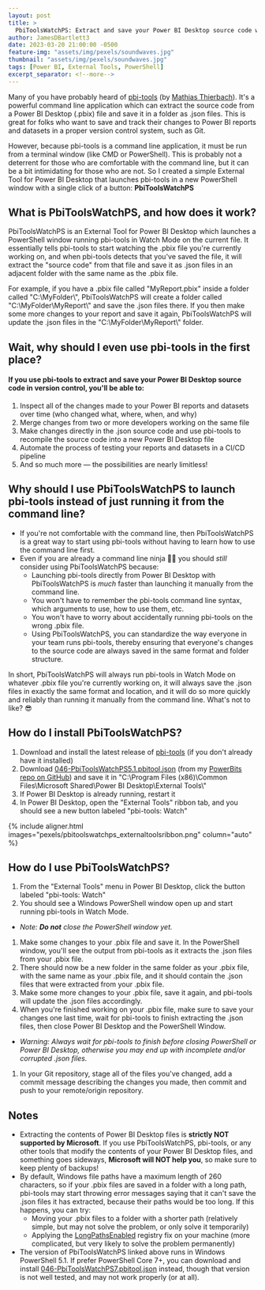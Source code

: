 ```yaml
---
layout: post
title: >
  PbiToolsWatchPS: Extract and save your Power BI Desktop source code with a single click!
author: JamesDBartlett3
date: 2023-03-20 21:00:00 -0500
feature-img: "assets/img/pexels/soundwaves.jpg"
thumbnail: "assets/img/pexels/soundwaves.jpg"
tags: [Power BI, External Tools, PowerShell]
excerpt_separator: <!--more-->
---
```


Many of you have probably heard of [pbi-tools](https://pbi.tools) (by [Mathias Thierbach](https://github.com/mthierba)). It's a powerful command line application which can extract the source code from a Power BI Desktop (.pbix) file and save it in a folder as .json files. This is great for folks who want to save and track their changes to Power BI reports and datasets in a proper version control system, such as Git. 

However, because pbi-tools is a command line application, it must be run from a terminal window (like CMD or PowerShell). <!--more--> This is probably not a deterrent for those who are comfortable with the command line, but it can be a bit intimidating for those who are not. So I created a simple External Tool for Power BI Desktop that launches pbi-tools in a new PowerShell window with a single click of a button: **PbiToolsWatchPS**

## What is PbiToolsWatchPS, and how does it work?

PbiToolsWatchPS is an External Tool for Power BI Desktop which launches a PowerShell window running pbi-tools in Watch Mode on the current file. It essentially tells pbi-tools to start watching the .pbix file you're currently working on, and when pbi-tools detects that you've saved the file, it will extract the "source code" from that file and save it as .json files in an adjacent folder with the same name as the .pbix file. 

For example, if you have a .pbix file called "MyReport.pbix" inside a folder called "C:\MyFolder\\", PbiToolsWatchPS will create a folder called "C:\MyFolder\MyReport\\" and save the .json files there. If you then make some more changes to your report and save it again, PbiToolsWatchPS will update the .json files in the "C:\MyFolder\MyReport\\" folder.

## Wait, why should I even use pbi-tools in the first place?

#### If you use pbi-tools to extract and save your Power BI Desktop source code in version control, you'll be able to:
  1. Inspect all of the changes made to your Power BI reports and datasets over time (who changed what, where, when, and why)
  2. Merge changes from two or more developers working on the same file
  3. Make changes directly in the .json source code and use pbi-tools to recompile the source code into a new Power BI Desktop file
  4. Automate the process of testing your reports and datasets in a CI/CD pipeline
  5. And so much more — the possibilities are nearly limitless!

## Why should I use PbiToolsWatchPS to launch pbi-tools instead of just running it from the command line?

* If you're not comfortable with the command line, then PbiToolsWatchPS is a great way to start using pbi-tools without having to learn how to use the command line first.
* Even if you are already a command line ninja 🐱‍👤 you should _still_ consider using PbiToolsWatchPS because:
  * Launching pbi-tools directly from Power BI Desktop with PbiToolsWatchPS is *much* faster than launching it manually from the command line.
  * You won't have to remember the pbi-tools command line syntax, which arguments to use, how to use them, etc.
  * You won't have to worry about accidentally running pbi-tools on the wrong .pbix file.
  * Using PbiToolsWatchPS, you can standardize the way everyone in your team runs pbi-tools, thereby ensuring that everyone's changes to the source code are always saved in the same format and folder structure.

In short, PbiToolsWatchPS will always run pbi-tools in Watch Mode on whatever .pbix file you're currently working on, it will always save the .json files in exactly the same format and location, and it will do so more quickly and reliably than running it manually from the command line. What's not to like? 😎

## How do I install PbiToolsWatchPS?

1. Download and install the latest release of [pbi-tools](https://pbi.tools) (if you don't already have it installed)
2. Download [046-PbiToolsWatchPS5.1.pbitool.json](https://raw.githubusercontent.com/JamesDBartlett3/PowerBits/main/ExternalTools/046-PbiToolsWatchPS5.1.pbitool.json) (from my [PowerBits repo on GitHub](https://github.com/JamesDBartlett3/PowerBits)) and save it in "C:\Program Files (x86)\Common Files\Microsoft Shared\Power BI Desktop\External Tools\\"
3. If Power BI Desktop is already running, restart it
4. In Power BI Desktop, open the "External Tools" ribbon tab, and you should see a new button labeled "pbi-tools: Watch"

{% include aligner.html images="pexels/pbitoolswatchps_externaltoolsribbon.png" column="auto" %}

## How do I use PbiToolsWatchPS?

1. From the "External Tools" menu in Power BI Desktop, click the button labeled "pbi-tools: Watch"
2. You should see a Windows PowerShell window open up and start running pbi-tools in Watch Mode. 
  * _Note: **Do not** close the PowerShell window yet._
1. Make some changes to your .pbix file and save it. In the PowerShell window, you'll see the output from pbi-tools as it extracts the .json files from your .pbix file.
2. There should now be a new folder in the same folder as your .pbix file, with the same name as your .pbix file, and it should contain the .json files that were extracted from your .pbix file.
3. Make some more changes to your .pbix file, save it again, and pbi-tools will update the .json files accordingly.
4. When you're finished working on your .pbix file, make sure to save your changes one last time, wait for pbi-tools to finish extracting the .json files, then close Power BI Desktop and the PowerShell Window. 
  * _Warning: Always wait for pbi-tools to finish before closing PowerShell or Power BI Desktop, otherwise you may end up with incomplete and/or corrupted .json files._
1. In your Git repository, stage all of the files you've changed, add a commit message describing the changes you made, then commit and push to your remote/origin repository.

## Notes

* Extracting the contents of Power BI Desktop files is **strictly NOT supported by Microsoft**. If you use PbiToolsWatchPS, pbi-tools, or any other tools that modify the contents of your Power BI Desktop files, and something goes sideways, **Microsoft will NOT help you**, so make sure to keep plenty of backups!
* By default, Windows file paths have a maximum length of 260 characters, so if your .pbix files are saved in a folder with a long path, pbi-tools may start throwing error messages saying that it can't save the .json files it has extracted, because their paths would be too long. If this happens, you can try: 
  * Moving your .pbix files to a folder with a shorter path (relatively simple, but may not solve the problem, or only solve it temporarily)
  * Applying the [LongPathsEnabled](https://docs.microsoft.com/en-us/windows/win32/fileio/maximum-file-path-limitation?tabs=cmd#enable-long-paths-in-windows-10-version-1607-and-later) registry fix on your machine (more complicated, but very likely to solve the problem permanently)
* The version of PbiToolsWatchPS linked above runs in Windows PowerShell 5.1. If prefer PowerShell Core 7+, you can download and install [046-PbiToolsWatchPS7.pbitool.json](https://raw.githubusercontent.com/JamesDBartlett3/PowerBits/main/ExternalTools/046-PbiToolsWatchPS7.pbitool.json) instead, though that version is not well tested, and may not work properly (or at all).
